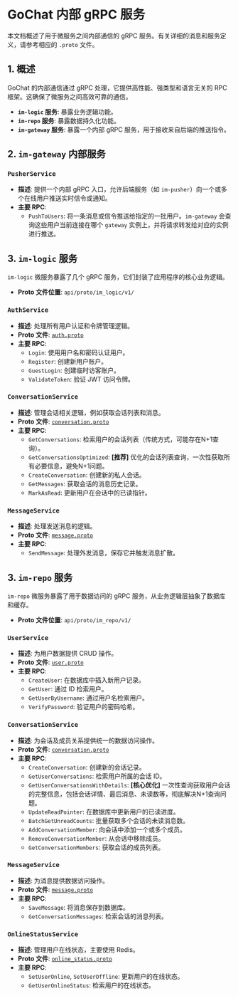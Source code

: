 # GoChat 内部 gRPC 服务

本文档概述了用于微服务之间内部通信的 gRPC 服务。有关详细的消息和服务定义，请参考相应的 `.proto` 文件。

## 1. 概述

GoChat 的内部通信通过 gRPC 处理，它提供高性能、强类型和语言无关的 RPC 框架。这确保了微服务之间高效可靠的通信。

-   **`im-logic` 服务**: 暴露业务逻辑功能。
-   **`im-repo` 服务**: 暴露数据持久化功能。
-   **`im-gateway` 服务**: 暴露一个内部 gRPC 服务，用于接收来自后端的推送指令。

## 2. `im-gateway` 内部服务

### `PusherService`

-   **描述**: 提供一个内部 gRPC 入口，允许后端服务（如 `im-pusher`）向一个或多个在线用户推送实时信令或通知。
-   **主要 RPC**:
    -   `PushToUsers`: 将一条消息或信令推送给指定的一批用户。`im-gateway` 会查询这些用户当前连接在哪个 `gateway` 实例上，并将请求转发给对应的实例进行推送。

## 3. `im-logic` 服务

`im-logic` 微服务暴露了几个 gRPC 服务，它们封装了应用程序的核心业务逻辑。

-   **Proto 文件位置**: `api/proto/im_logic/v1/`

### `AuthService`

-   **描述**: 处理所有用户认证和令牌管理逻辑。
-   **Proto 文件**: [`auth.proto`](../../../api/proto/im_logic/v1/auth.proto)
-   **主要 RPC**:
    -   `Login`: 使用用户名和密码认证用户。
    -   `Register`: 创建新用户账户。
    -   `GuestLogin`: 创建临时访客账户。
    -   `ValidateToken`: 验证 JWT 访问令牌。

### `ConversationService`

-   **描述**: 管理会话相关逻辑，例如获取会话列表和消息。
-   **Proto 文件**: [`conversation.proto`](../../../api/proto/im_logic/v1/conversation.proto)
-   **主要 RPC**:
    -   `GetConversations`: 检索用户的会话列表（传统方式，可能存在N+1查询）。
    -   `GetConversationsOptimized`: **[推荐]** 优化的会话列表查询，一次性获取所有必要信息，避免N+1问题。
    -   `CreateConversation`: 创建新的私人会话。
    -   `GetMessages`: 获取会话的消息历史记录。
    -   `MarkAsRead`: 更新用户在会话中的已读指针。

### `MessageService`

-   **描述**: 处理发送消息的逻辑。
-   **Proto 文件**: [`message.proto`](../../../api/proto/im_logic/v1/message.proto)
-   **主要 RPC**:
    -   `SendMessage`: 处理外发消息，保存它并触发消息扩散。

## 3. `im-repo` 服务

`im-repo` 微服务暴露了用于数据访问的 gRPC 服务，从业务逻辑层抽象了数据库和缓存。

-   **Proto 文件位置**: `api/proto/im_repo/v1/`

### `UserService`

-   **描述**: 为用户数据提供 CRUD 操作。
-   **Proto 文件**: [`user.proto`](../../../api/proto/im_repo/v1/user.proto)
-   **主要 RPC**:
    -   `CreateUser`: 在数据库中插入新用户记录。
    -   `GetUser`: 通过 ID 检索用户。
    -   `GetUserByUsername`: 通过用户名检索用户。
    -   `VerifyPassword`: 验证用户的密码哈希。

### `ConversationService`

-   **描述**: 为会话及成员关系提供统一的数据访问操作。
-   **Proto 文件**: [`conversation.proto`](../../../api/proto/im_repo/v1/conversation.proto)
-   **主要 RPC**:
    -   `CreateConversation`: 创建新的会话记录。
    -   `GetUserConversations`: 检索用户所属的会话 ID。
    -   `GetUserConversationsWithDetails`: **[核心优化]** 一次性查询获取用户会话的完整信息，包括会话详情、最后消息、未读数等，彻底解决N+1查询问题。
    -   `UpdateReadPointer`: 在数据库中更新用户的已读进度。
    -   `BatchGetUnreadCounts`: 批量获取多个会话的未读消息数。
    -   `AddConversationMember`: 向会话中添加一个或多个成员。
    -   `RemoveConversationMember`: 从会话中移除成员。
    -   `GetConversationMembers`: 获取会话的成员列表。

### `MessageService`

-   **描述**: 为消息提供数据访问操作。
-   **Proto 文件**: [`message.proto`](../../../api/proto/im_repo/v1/message.proto)
-   **主要 RPC**:
    -   `SaveMessage`: 将消息保存到数据库。
    -   `GetConversationMessages`: 检索会话的消息列表。

### `OnlineStatusService`

-   **描述**: 管理用户在线状态，主要使用 Redis。
-   **Proto 文件**: [`online_status.proto`](../../../api/proto/im_repo/v1/online_status.proto)
-   **主要 RPC**:
    -   `SetUserOnline`, `SetUserOffline`: 更新用户的在线状态。
    -   `GetUserOnlineStatus`: 检索用户的在线状态。
